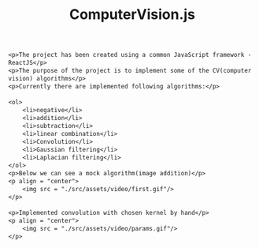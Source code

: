 <header><h1>ComputerVision.js</h1></header>

    <p>The project has been created using a common JavaScript framework - ReactJS</p>
    <p>The purpose of the project is to implement some of the CV(computer vision) algorithms</p>
    <p>Currently there are implemented following algorithms:</p>

    <ol>
        <li>negative</li>
        <li>addition</li>
        <li>subtraction</li>
        <li>linear combination</li>
        <li>Convolution</li>
        <li>Gaussian filtering</li>
        <li>Laplacian filtering</li>
    </ol>
    <p>Below we can see a mock algorithm(image addition)</p>
    <p align = "center">
        <img src = "./src/assets/video/first.gif"/>
    </p>
	
	<p>Implemented convolution with chosen kernel by hand</p>
    <p align = "center">
        <img src = "./src/assets/video/params.gif"/>
    </p>